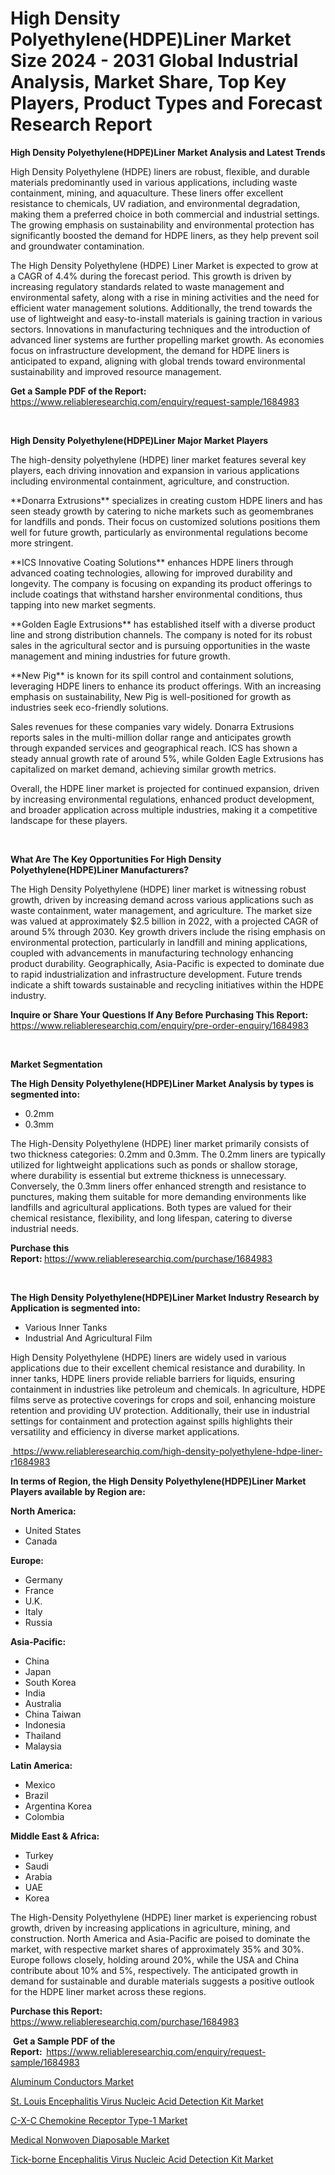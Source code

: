 <p><h1>High Density Polyethylene(HDPE)Liner Market Size 2024 - 2031 Global Industrial Analysis, Market Share, Top Key Players, Product Types and Forecast Research Report</h1></p><p><strong>High Density Polyethylene(HDPE)Liner Market Analysis and Latest Trends</strong></p>
<p><p>High Density Polyethylene (HDPE) liners are robust, flexible, and durable materials predominantly used in various applications, including waste containment, mining, and aquaculture. These liners offer excellent resistance to chemicals, UV radiation, and environmental degradation, making them a preferred choice in both commercial and industrial settings. The growing emphasis on sustainability and environmental protection has significantly boosted the demand for HDPE liners, as they help prevent soil and groundwater contamination.</p><p>The High Density Polyethylene (HDPE) Liner Market is expected to grow at a CAGR of 4.4% during the forecast period. This growth is driven by increasing regulatory standards related to waste management and environmental safety, along with a rise in mining activities and the need for efficient water management solutions. Additionally, the trend towards the use of lightweight and easy-to-install materials is gaining traction in various sectors. Innovations in manufacturing techniques and the introduction of advanced liner systems are further propelling market growth. As economies focus on infrastructure development, the demand for HDPE liners is anticipated to expand, aligning with global trends toward environmental sustainability and improved resource management.</p></p>
<p><strong>Get a Sample PDF of the Report:&nbsp;</strong> <a href="https://www.reliableresearchiq.com/enquiry/request-sample/1684983?utm_campaign=99&utm_medium=2&utm_source=Github&utm_content=ia&utm_term=16102024&utm_id=high-density-polyethylenehdpeliner">https://www.reliableresearchiq.com/enquiry/request-sample/1684983</a></p>
<p>&nbsp;</p>
<p><strong>High Density Polyethylene(HDPE)Liner Major Market Players</strong></p>
<p><p>The high-density polyethylene (HDPE) liner market features several key players, each driving innovation and expansion in various applications including environmental containment, agriculture, and construction.</p><p>**Donarra Extrusions** specializes in creating custom HDPE liners and has seen steady growth by catering to niche markets such as geomembranes for landfills and ponds. Their focus on customized solutions positions them well for future growth, particularly as environmental regulations become more stringent.</p><p>**ICS Innovative Coating Solutions** enhances HDPE liners through advanced coating technologies, allowing for improved durability and longevity. The company is focusing on expanding its product offerings to include coatings that withstand harsher environmental conditions, thus tapping into new market segments.</p><p>**Golden Eagle Extrusions** has established itself with a diverse product line and strong distribution channels. The company is noted for its robust sales in the agricultural sector and is pursuing opportunities in the waste management and mining industries for future growth.</p><p>**New Pig** is known for its spill control and containment solutions, leveraging HDPE liners to enhance its product offerings. With an increasing emphasis on sustainability, New Pig is well-positioned for growth as industries seek eco-friendly solutions.</p><p>Sales revenues for these companies vary widely. Donarra Extrusions reports sales in the multi-million dollar range and anticipates growth through expanded services and geographical reach. ICS has shown a steady annual growth rate of around 5%, while Golden Eagle Extrusions has capitalized on market demand, achieving similar growth metrics.</p><p>Overall, the HDPE liner market is projected for continued expansion, driven by increasing environmental regulations, enhanced product development, and broader application across multiple industries, making it a competitive landscape for these players.</p></p>
<p>&nbsp;</p>
<p><strong>What Are The Key Opportunities For High Density Polyethylene(HDPE)Liner Manufacturers?</strong></p>
<p><p>The High Density Polyethylene (HDPE) liner market is witnessing robust growth, driven by increasing demand across various applications such as waste containment, water management, and agriculture. The market size was valued at approximately $2.5 billion in 2022, with a projected CAGR of around 5% through 2030. Key growth drivers include the rising emphasis on environmental protection, particularly in landfill and mining applications, coupled with advancements in manufacturing technology enhancing product durability. Geographically, Asia-Pacific is expected to dominate due to rapid industrialization and infrastructure development. Future trends indicate a shift towards sustainable and recycling initiatives within the HDPE industry.</p></p>
<p><strong>Inquire or Share Your Questions If Any Before Purchasing This Report:</strong> <a href="https://www.reliableresearchiq.com/enquiry/pre-order-enquiry/1684983?utm_campaign=99&utm_medium=2&utm_source=Github&utm_content=ia&utm_term=16102024&utm_id=high-density-polyethylenehdpeliner">https://www.reliableresearchiq.com/enquiry/pre-order-enquiry/1684983</a></p>
<p>&nbsp;</p>
<p><strong>Market Segmentation</strong></p>
<p><strong>The High Density Polyethylene(HDPE)Liner Market Analysis by types is segmented into:</strong></p>
<p><ul><li>0.2mm</li><li>0.3mm</li></ul></p>
<p><p>The High-Density Polyethylene (HDPE) liner market primarily consists of two thickness categories: 0.2mm and 0.3mm. The 0.2mm liners are typically utilized for lightweight applications such as ponds or shallow storage, where durability is essential but extreme thickness is unnecessary. Conversely, the 0.3mm liners offer enhanced strength and resistance to punctures, making them suitable for more demanding environments like landfills and agricultural applications. Both types are valued for their chemical resistance, flexibility, and long lifespan, catering to diverse industrial needs.</p></p>
<p><strong>Purchase this Report:&nbsp;</strong><a href="https://www.reliableresearchiq.com/purchase/1684983?utm_campaign=99&utm_medium=2&utm_source=Github&utm_content=ia&utm_term=16102024&utm_id=high-density-polyethylenehdpeliner">https://www.reliableresearchiq.com/purchase/1684983</a></p>
<p>&nbsp;</p>
<p><strong>The High Density Polyethylene(HDPE)Liner Market Industry Research by Application is segmented into:</strong></p>
<p><ul><li>Various Inner Tanks</li><li>Industrial And Agricultural Film</li></ul></p>
<p><p>High Density Polyethylene (HDPE) liners are widely used in various applications due to their excellent chemical resistance and durability. In inner tanks, HDPE liners provide reliable barriers for liquids, ensuring containment in industries like petroleum and chemicals. In agriculture, HDPE films serve as protective coverings for crops and soil, enhancing moisture retention and providing UV protection. Additionally, their use in industrial settings for containment and protection against spills highlights their versatility and efficiency in diverse market applications.</p></p>
<p><a href="https://www.reliableresearchiq.com/high-density-polyethylene-hdpe-liner-r1684983?utm_campaign=99&utm_medium=2&utm_source=Github&utm_content=ia&utm_term=16102024&utm_id=high-density-polyethylenehdpeliner">&nbsp;https://www.reliableresearchiq.com/high-density-polyethylene-hdpe-liner-r1684983</a></p>
<p><strong>In terms of Region, the High Density Polyethylene(HDPE)Liner Market Players available by Region are:</strong></p>
<p>
    <p> <strong> North America: </strong>
        <ul>
            <li>United States</li>
            <li>Canada</li>
        </ul>
        </p> 
    <p> <strong> Europe: </strong>
        <ul>
            <li>Germany</li>
            <li>France</li>
            <li>U.K.</li>
            <li>Italy</li>
            <li>Russia</li>
        </ul>
        </p> 
    <p> <strong> Asia-Pacific: </strong>
        <ul>
            <li>China</li>
            <li>Japan</li>
            <li>South Korea</li>
            <li>India</li>
            <li>Australia</li>
            <li>China Taiwan</li>
            <li>Indonesia</li>
            <li>Thailand</li>
            <li>Malaysia</li>
        </ul>
        </p> 
    <p> <strong> Latin America: </strong>
        <ul>
            <li>Mexico</li>
            <li>Brazil</li>
            <li>Argentina Korea</li>
            <li>Colombia</li>
        </ul>
        </p> 
    <p> <strong> Middle East & Africa: </strong>
        <ul>
            <li>Turkey</li>
            <li>Saudi</li>
            <li>Arabia</li>
            <li>UAE</li>
            <li>Korea</li>
        </ul>
    </p>
    </p>
<p><p>The High-Density Polyethylene (HDPE) liner market is experiencing robust growth, driven by increasing applications in agriculture, mining, and construction. North America and Asia-Pacific are poised to dominate the market, with respective market shares of approximately 35% and 30%. Europe follows closely, holding around 20%, while the USA and China contribute about 10% and 5%, respectively. The anticipated growth in demand for sustainable and durable materials suggests a positive outlook for the HDPE liner market across these regions.</p></p>
<p><strong>Purchase this Report: </strong><a href="https://www.reliableresearchiq.com/purchase/1684983?utm_campaign=99&utm_medium=2&utm_source=Github&utm_content=ia&utm_term=16102024&utm_id=high-density-polyethylenehdpeliner">https://www.reliableresearchiq.com/purchase/1684983</a></p>
<p>&nbsp;<strong>Get a Sample PDF of the Report:&nbsp;&nbsp;</strong><a href="https://www.reliableresearchiq.com/enquiry/request-sample/1684983?utm_campaign=99&utm_medium=2&utm_source=Github&utm_content=ia&utm_term=16102024&utm_id=high-density-polyethylenehdpeliner">https://www.reliableresearchiq.com/enquiry/request-sample/1684983</a></p>
<p><strong></strong></p>
<p><p><a href="https://www.linkedin.com/pulse/surfing-aluminum-conductors-wave-riding-market-currents-ft3zf?trk=public_post_embed_feed-article-content&utm_campaign=99&utm_medium=2&utm_source=Github&utm_content=ia&utm_term=16102024&utm_id=high-density-polyethylenehdpeliner">Aluminum Conductors Market</a></p><p><a href="https://www.linkedin.com/pulse/st-louis-encephalitis-virus-nucleic-acid-detection-kit-spectrum-vsz5f?trk=public_post_embed_feed-article-content&utm_campaign=99&utm_medium=2&utm_source=Github&utm_content=ia&utm_term=16102024&utm_id=high-density-polyethylenehdpeliner">St. Louis Encephalitis Virus Nucleic Acid Detection Kit Market</a></p><p><a href="https://github.com/alespiliffe/Market-Research-Report-List-1/blob/main/c-x-c-chemokine-receptor-type-1-market.md?utm_campaign=99&utm_medium=2&utm_source=Github&utm_content=ia&utm_term=16102024&utm_id=high-density-polyethylenehdpeliner">C-X-C Chemokine Receptor Type-1 Market</a></p><p><a href="https://github.com/yoreivesal/Market-Research-Report-List-1/blob/main/medical-nonwoven-diaposable-market.md?utm_campaign=99&utm_medium=2&utm_source=Github&utm_content=ia&utm_term=16102024&utm_id=high-density-polyethylenehdpeliner">Medical Nonwoven Diaposable Market</a></p><p><a href="https://www.linkedin.com/pulse/future-ready-strategic-insights-global-tick-borne-encephalitis-9ytuf?trk=public_post_embed_feed-article-content&utm_campaign=99&utm_medium=2&utm_source=Github&utm_content=ia&utm_term=16102024&utm_id=high-density-polyethylenehdpeliner">Tick-borne Encephalitis Virus Nucleic Acid Detection Kit Market</a></p></p>